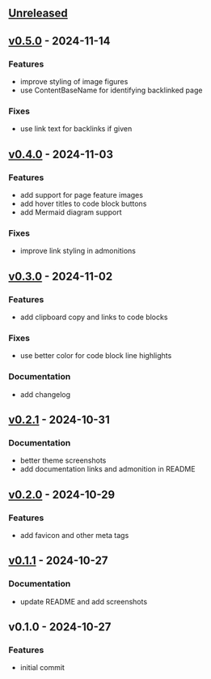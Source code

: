 <a name="unreleased"></a>
## [Unreleased]


<a name="v0.5.0"></a>
## [v0.5.0] - 2024-11-14
### Features
- improve styling of image figures
- use ContentBaseName for identifying backlinked page

### Fixes
- use link text for backlinks if given


<a name="v0.4.0"></a>
## [v0.4.0] - 2024-11-03
### Features
- add support for page feature images
- add hover titles to code block buttons
- add Mermaid diagram support

### Fixes
- improve link styling in admonitions


<a name="v0.3.0"></a>
## [v0.3.0] - 2024-11-02
### Features
- add clipboard copy and links to code blocks

### Fixes
- use better color for code block line highlights

### Documentation
- add changelog


<a name="v0.2.1"></a>
## [v0.2.1] - 2024-10-31
### Documentation
- better theme screenshots
- add documentation links and admonition in README


<a name="v0.2.0"></a>
## [v0.2.0] - 2024-10-29
### Features
- add favicon and other meta tags


<a name="v0.1.1"></a>
## [v0.1.1] - 2024-10-27
### Documentation
- update README and add screenshots


<a name="v0.1.0"></a>
## v0.1.0 - 2024-10-27
### Features
- initial commit


[Unreleased]: https://github.com/michenriksen/hugo-theme-til/compare/v0.5.0...HEAD
[v0.5.0]: https://github.com/michenriksen/hugo-theme-til/compare/v0.4.0...v0.5.0
[v0.4.0]: https://github.com/michenriksen/hugo-theme-til/compare/v0.3.0...v0.4.0
[v0.3.0]: https://github.com/michenriksen/hugo-theme-til/compare/v0.2.1...v0.3.0
[v0.2.1]: https://github.com/michenriksen/hugo-theme-til/compare/v0.2.0...v0.2.1
[v0.2.0]: https://github.com/michenriksen/hugo-theme-til/compare/v0.1.1...v0.2.0
[v0.1.1]: https://github.com/michenriksen/hugo-theme-til/compare/v0.1.0...v0.1.1
